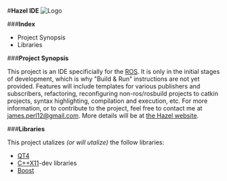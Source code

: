 #**Hazel IDE**
![Logo](https://github.com/K-Engineering/Hazel/blob/master/images/hazel.jpg)

###**Index**

- Project Synopsis
- Libraries


###**Project Synopsis**

This project is an IDE specificially for the [ROS][1].  It is only in the initial stages of development, which is why "Build & Run" instructions are not yet provided.  Features will include templates for various publishers and subscribers, refactoring, reconfiguring non-ros/rosbuild projects to catkin projects, syntax highlighting, compilation and execution, etc.  For more information, or to contribute to the project, feel free to contact me at james.perl12@gmail.com.  More details will be at [the Hazel website][5].
 

###**Libraries**

This project utalizes *(or will utalize)* the follow libraries:
- [QT4][2]
- [C++X11][3]-dev libraries
- [Boost][4]






<!--links-->

[1]: http://www.ros.org/
[2]: http://www.qt.io/
[3]: http://en.wikipedia.org/wiki/C%2B%2B11
[4]: http://www.boost.org/
[5]: http://k-engineering.github.io/Hazel
